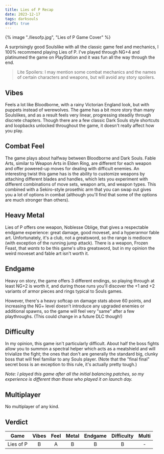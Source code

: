 ```yaml
---
title: Lies of P Recap
date: 2023-12-17
tags: darksouls
draft: true
---
```


{% image "./liesofp.jpg", "Lies of P Game Cover" %}

A surprisingly good Soulslike with all the classic game feel and mechanics, I 100% recommend playing Lies of P. I've played through NG+4 and platinumed the game on PlayStation and it was fun all the way through the end.

> Lite Spoilers: I may mention some combat mechanics and the names of certain characters and weapons, but will avoid any story spoilers.

## Vibes

Feels a lot like Bloodborne, with a rainy Victorian England look, but with puppets instead of werewolves. The game has a bit more story than many Soulslikes, and as a result feels very linear, progressing steadily through discrete chapters. Though there are a few classic Dark Souls style shortcuts and loopbacks unlocked throughout the game, it doesn't really affect how you play.

## Combat Feel

The game plays about halfway between Bloodborne and Dark Souls. Fable Arts, similar to Weapon Arts in Elden Ring, are different for each weapon and offer powered-up moves for dealing with difficult enemies. An interesting twist this game has is the ability to customize weapons by attaching different blades and handles, which lets you experiment with different combinations of move sets, weapon arts, and weapon types. This combined with a Sekiro-style prosethic arm that you can swap out gives you a lot of options in combat (although you'll find that some of the options are much stronger than others).

## Heavy Metal

Lies of P offers one weapon, Noblesse Oblige, that gives a respectable endgame experience: great damage, good moveset, and a hyperarmor fable art. Unfortunately, it's a club, not a greatsword, so the range is mediocre (with exception of the running jump attack). There is a weapon, Frozen Feast, that _wants_ to be this game's ultra greatsword, but in my opinion the weird moveset and fable art isn't worth it.

## Endgame

Heavy on story, the game offers 3 different endings, so playing through at least NG+2 is worth it, and during those runs you'll discover the +1 and +2 variants of armor pieces and rings typical to Souls games.

However, there's a heavy softcap on damage stats above 60 points, and increasing the NG+ level doesn't introduce any upgraded enemies or additional spawns, so the game will feel very "same" after a few playthroughs. (This could change in a future DLC though!)

## Difficulty

In my opinion, this game isn't particularly difficult. About half the boss fights allow you to summon a spectral helper which acts as a meatshield and will trivialize the fight; the ones that don't are generally the standard big, clunky boss that will feel familiar to any Souls player. (Note that the "final final" secret boss is an exception to this rule, it's actually pretty tough.)

_Note: I played this game after all the initial balancing patches, so my experience is different than those who played it on launch day._

## Multiplayer

No multiplayer of any kind.

## Verdict

Game | Vibes | Feel | Metal | Endgame | Difficulty | Multi
---  | ---  | ---   | ---   | ---     | ---        | ---
Lies of P | <center>B</center> | <center>A</center> | <center>B</center> | <center>B</center> | <center>B</center> | <center>-</center>
